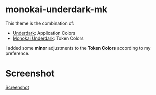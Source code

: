 # monokai-underdark-mk

This theme is the combination of:

- [Underdark](https://marketplace.visualstudio.com/items?itemName=RolandoTaipe.Underdark): Application Colors
- [Monokai Underdark](https://marketplace.visualstudio.com/items?itemName=zrthxn.monokai-underdark): Token Colors

I added some **minor** adjustments to the **Token Colors** according to my preference.

# Screenshot

[Screenshot](Screenshot.png)
